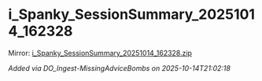 # i_Spanky_SessionSummary_20251014_162328

Mirror: [i_Spanky_SessionSummary_20251014_162328.zip](./i_Spanky_SessionSummary_20251014_162328.zip)

_Added via DO_Ingest-MissingAdviceBombs on 2025-10-14T21:02:18_
